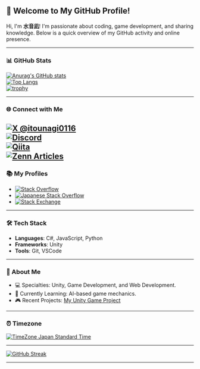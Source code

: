 ## 🌟 Welcome to My GitHub Profile!

Hi, I'm **水音凪**! I'm passionate about coding, game development, and sharing knowledge. Below is a quick overview of my GitHub activity and online presence.

---

### 📊 GitHub Stats
[![Anurag's GitHub stats](https://github-readme-stats.vercel.app/api?username=itounagi0116)](https://github.com/anuraghazra/github-readme-stats)  
[![Top Langs](https://github-readme-stats.vercel.app/api/top-langs/?username=itounagi0116)](https://github.com/anuraghazra/github-readme-stats)  
[![trophy](https://github-profile-trophy.vercel.app/?username=itounagi0116)](https://github.com/ryo-ma/github-profile-trophy)  

---

### 🌐 Connect with Me
[![X @itounagi0116](https://img.shields.io/badge/X-000000?style=flat&logo=x&logoColor=white)](https://x.com/itounagi0116)  
[![Discord](https://img.shields.io/discord/597133335243784192.svg?color=7289DA&logo=discord&logoColor=fff)](https://discord.gg/dCYtshJYvs)  
[![Qiita](https://img.shields.io/badge/Qiita-55C500?style=flat&logo=qiita&logoColor=white)](http://qiita.com/itounagi0116)  
[![Zenn Articles](https://img.shields.io/badge/Zenn-Profile-blue?style=flat&logo=zenn)](https://zenn.dev/itounagi0116)
---

### 📚 My Profiles
- [![Stack Overflow](https://img.shields.io/badge/Stack%20Overflow-18111326-orange?style=flat)](https://stackoverflow.com/users/18111326/%e6%b0%b4%e9%9f%b3%e5%87%aa)  
- [![Japanese Stack Overflow](https://img.shields.io/badge/Japanese%20Stack%20Overflow-63998-brightgreen?style=flat)](https://ja.stackoverflow.com/users/63998/%e6%b0%b4%e9%9f%b3%e5%87%aa)  
- [![Stack Exchange](https://img.shields.io/badge/Stack%20Exchange-24145687-blue?style=flat)](https://stackexchange.com/users/24145687/%e6%b0%b4%e9%9f%b3%e5%87%aa)

---

### 🛠️ Tech Stack
- **Languages**: C#, JavaScript, Python
- **Frameworks**: Unity
- **Tools**: Git, VSCode

---

### 🚀 About Me
- 💻 Specialties: Unity, Game Development, and Web Development.
- 🌱 Currently Learning: AI-based game mechanics.
- 🎮 Recent Projects: [My Unity Game Project](#)

---

### ⏰ Timezone
[![TimeZone Japan Standard Time](https://img.shields.io/badge/TimeZone-Japan%20Standard%20Time-ccc)](https://time.is/JST)

---

[![GitHub Streak](https://github-readme-streak-stats.herokuapp.com?user=itounagi0116&theme=tokyonight)](https://git.io/streak-stats)

---